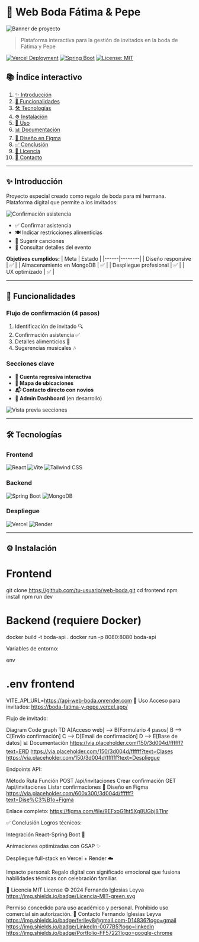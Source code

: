 # 💍 Web Boda Fátima & Pepe 

![Banner de proyecto](https://via.placeholder.com/1200x400/3d004d/ffffff?text=Elegante+Web+Boda) <!-- Agregar banner real -->

> Plataforma interactiva para la gestión de invitados en la boda de Fátima y Pepe

[![Vercel Deployment](https://img.shields.io/badge/Vercel-Deployed-black?logo=vercel)](https://boda-fatima-y-pepe.vercel.app/)
[![Spring Boot](https://img.shields.io/badge/Spring%20Boot-3.0-green?logo=spring)](https://spring.io/)
[![License: MIT](https://img.shields.io/badge/License-MIT-yellow.svg)](LICENSE)

## 📚 Índice interactivo
1. [✨ Introducción](#-introducción)
2. [🚀 Funcionalidades](#-funcionalidades)
3. [🛠 Tecnologías](#-tecnologías)
4. [⚙️ Instalación](#️-instalación)
5. [📱 Uso](#-uso)
6. [📊 Documentación](#-documentación)
7. [🎨 Diseño en Figma](#-diseño-en-figma)
8. [✅ Conclusión](#-conclusión)
9. [📜 Licencia](#-licencia)
10. [📧 Contacto](#-contacto)

---

## ✨ Introducción
Proyecto especial creado como regalo de boda para mi hermana. Plataforma digital que permite a los invitados:

![Confirmación asistencia](https://via.placeholder.com/400x200/3d004d/ffffff?text=Proceso+4+pasos) <!-- Agregar captura real -->

- ✅ Confirmar asistencia
- 🍽️ Indicar restricciones alimenticias
- 🎵 Sugerir canciones
- 📅 Consultar detalles del evento

**Objetivos cumplidos:**
| Meta | Estado |
|------|--------|
| Diseño responsive | ✅ |
| Almacenamiento en MongoDB | ✅ |
| Despliegue profesional | ✅ |
| UX optimizado | ✅ |

---

## 🚀 Funcionalidades
### Flujo de confirmación (4 pasos)
1. Identificación de invitado 🔍
2. Confirmación asistencia ✅
3. Detalles alimenticios 🥗
4. Sugerencias musicales 🎶

### Secciones clave
- **📅 Cuenta regresiva interactiva** 
- **📍 Mapa de ubicaciones**
- **📬 Contacto directo con novios**
- **👤 Admin Dashboard** (en desarrollo)

![Vista previa secciones](https://via.placeholder.com/600x300/3d004d/ffffff?text=Secciones+Web) <!-- Agregar collage de pantallas -->

---

## 🛠 Tecnologías
### Frontend
![React](https://img.shields.io/badge/React-18-61DAFB?logo=react)
![Vite](https://img.shields.io/badge/Vite-B73BFE?logo=vite&logoColor=white)
![Tailwind CSS](https://img.shields.io/badge/Tailwind_CSS-38B2AC?logo=tailwind-css)

### Backend
![Spring Boot](https://img.shields.io/badge/Spring_Boot-6DB33F?logo=springboot)
![MongoDB](https://img.shields.io/badge/MongoDB-47A248?logo=mongodb)

### Despliegue
![Vercel](https://img.shields.io/badge/Vercel-000000?logo=vercel)
![Render](https://img.shields.io/badge/Render-46E3B7?logo=render)

---

## ⚙️ Instalación

# Frontend
git clone https://github.com/tu-usuario/web-boda.git
cd frontend
npm install
npm run dev

# Backend (requiere Docker)
docker build -t boda-api .
docker run -p 8080:8080 boda-api



Variables de entorno:

env
# .env frontend
VITE_API_URL=https://api-web-boda.onrender.com
📱 Uso
Acceso para invitados:
https://boda-fatima-y-pepe.vercel.app/

Flujo de invitado:

Diagram
Code
graph TD
    A[Acceso web] --> B[Formulario 4 pasos]
    B --> C[Envío confirmación]
    C --> D[Email de confirmación]
    D --> E[Base de datos]
📊 Documentación
https://via.placeholder.com/150/3d004d/ffffff?text=ERD
https://via.placeholder.com/150/3d004d/ffffff?text=Clases
https://via.placeholder.com/150/3d004d/ffffff?text=Despliegue

Endpoints API:

Método	Ruta	Función
POST	/api/invitaciones	Crear confirmación
GET	/api/invitaciones	Listar confirmaciones
🎨 Diseño en Figma
https://via.placeholder.com/600x300/3d004d/ffffff?text=Dise%C3%B1o+Figma

Enlace completo:
https://figma.com/file/9EFxoG1ht5Xg8UGbj8Tlnr

✅ Conclusión
Logros técnicos:

Integración React-Spring Boot 🔄

Animaciones optimizadas con GSAP ✨

Despliegue full-stack en Vercel + Render ☁️

Impacto personal:
Regalo digital con significado emocional que fusiona habilidades técnicas con celebración familiar.

📜 Licencia
MIT License © 2024 Fernando Iglesias Leyva
https://img.shields.io/badge/Licencia-MIT-green.svg


Permiso concedido para uso académico y personal.
Prohibido uso comercial sin autorización.
📧 Contacto
Fernando Iglesias Leyva
https://img.shields.io/badge/feriley8@gmail.com-D14836?logo=gmail
https://img.shields.io/badge/LinkedIn-0077B5?logo=linkedin
https://img.shields.io/badge/Portfolio-FF5722?logo=google-chrome
